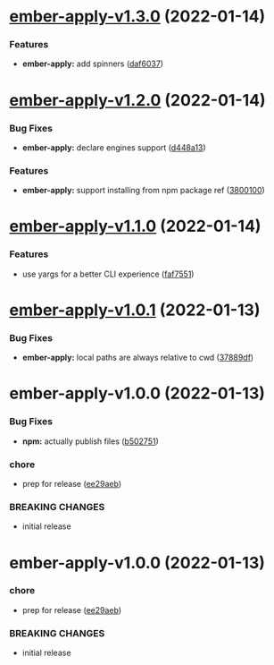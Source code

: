 # [ember-apply-v1.3.0](https://github.com/NullVoxPopuli/ember-apply//compare/ember-apply-v1.2.0...ember-apply-v1.3.0) (2022-01-14)


### Features

* **ember-apply:** add spinners ([daf6037](https://github.com/NullVoxPopuli/ember-apply//commit/daf6037c985f65688110a2e6e9f9b1570cc0d8b5))

# [ember-apply-v1.2.0](https://github.com/NullVoxPopuli/ember-apply//compare/ember-apply-v1.1.0...ember-apply-v1.2.0) (2022-01-14)


### Bug Fixes

* **ember-apply:** declare engines support ([d448a13](https://github.com/NullVoxPopuli/ember-apply//commit/d448a13615a93f66710825d694a940b6bfffa479))


### Features

* **ember-apply:** support installing from npm package ref ([3800100](https://github.com/NullVoxPopuli/ember-apply//commit/38001000754fa7629a3e0ef49c1331c5d31f0d75))

# [ember-apply-v1.1.0](https://github.com/NullVoxPopuli/ember-apply//compare/ember-apply-v1.0.1...ember-apply-v1.1.0) (2022-01-14)


### Features

* use yargs for a better CLI experience ([faf7551](https://github.com/NullVoxPopuli/ember-apply//commit/faf7551b64da3e28dd5dc0f40f2d90667ee002e2))

# [ember-apply-v1.0.1](https://github.com/NullVoxPopuli/ember-apply/compare/ember-apply-v1.0.0...ember-apply-v1.0.1) (2022-01-13)


### Bug Fixes

* **ember-apply:** local paths are always relative to cwd ([37889df](https://github.com/NullVoxPopuli/ember-apply/commit/37889dfccb17e7224921ebf8b8720b8ba6bc894d))

# ember-apply-v1.0.0 (2022-01-13)


### Bug Fixes

* **npm:** actually publish files ([b502751](https://github.com/NullVoxPopuli/ember-apply/commit/b502751f46fc126ad65be7092121661228a5cebf))


### chore

* prep for release ([ee29aeb](https://github.com/NullVoxPopuli/ember-apply/commit/ee29aeb60e9cd2b6c8204591eafd88ad58bfccd1))


### BREAKING CHANGES

* initial release

# ember-apply-v1.0.0 (2022-01-13)


### chore

* prep for release ([ee29aeb](https://github.com/NullVoxPopuli/ember-apply/commit/ee29aeb60e9cd2b6c8204591eafd88ad58bfccd1))


### BREAKING CHANGES

* initial release
